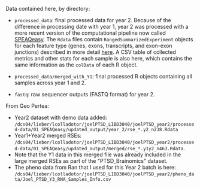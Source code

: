 Data contained here, by directory:

- `processed_data`: final processed data for year 2. Because of the difference in processing date with year 1, year 2 was processed with a more recent version of the computational pipeline now called [SPEAQeasy](https://github.com/LieberInstitute/SPEAQeasy). The `Rdata` files contain `RangedSummarizedExperiment` objects for each feature type (genes, exons, transcripts, and exon-exon junctions) described in more detail [here](http://research.libd.org/SPEAQeasy/outputs.html#main-outputs). A CSV table of collected metrics and other stats for each sample is also here, which contains the same information as the `colData` of each R object.

- `processed_data/merged_with_Y1`: final processed R objects containing all samples across year 1 and 2.

- `fastq`: raw sequencer outputs (FASTQ format) for year 2.


From Geo Pertea:

* Year2 dataset with demo data added: `/dcs04/lieber/lcolladotor/joelPTSD_LIBD3040/joelPTSD_year2/processed-data/01_SPEAQeasy/updated_output/year_2/rse_*.y2_n238.Rdata`
* Year1+Year2 merged RSEs: `/dcs04/lieber/lcolladotor/joelPTSD_LIBD3040/joelPTSD_year2/processed-data/01_SPEAQeasy/updated_output/merged/rse_*.y1y2_n463.Rdata`.
* Note that the Y1 data in this merged file was already included in the large merged RSEs as part of the "PTSD_Brainomics" dataset.
* The pheno data from Ran that I used for this Year 2 batch is here: `/dcs04/lieber/lcolladotor/joelPTSD_LIBD3040/joelPTSD_year2/pheno_data/Joel_PTSD_Y3_RNA_Samples_Info.csv`
